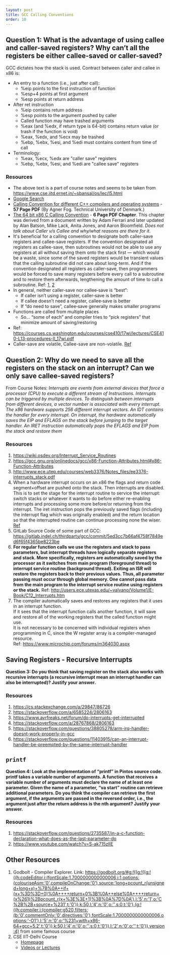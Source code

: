 ```yaml
---
layout: post
title: GCC Calling Conventions
order: 10
---
```


## Question 1: What is the advantage of using callee and caller-saved registers? Why can’t all the registers be either callee-saved or caller-saved?

GCC dictates how the stack is used. Contract between caller and callee in x86 is:

* An entry to a function (i.e., just after call):
	* %eip points to the first instruction of function
	* %esp+4 points at first argument
	* %esp points at return address
* After ret instruction
	* %eip contains return address
	* %esp points to the argument pushed by caller
	* Called function may have trashed arguments
	* %eax (and %edx, if return type is 64-bit) contains return value (or trash if the function is void)
	* %eax, %edx, and %ecx may be trashed
	* %ebp, %ebx, %esi, and %edi must contains content from time of call
* Terminology:
	* %eax, %ecx, %edx are "caller save" registers
	* %ebp, %ebx, %esi, and %edi are "callee save" registers

### Resources
* The above text is a part of course notes and seems to be taken from <https://www.cse.iitd.ernet.in/~sbansal/os/lec/l5.html>
* [Google Search](https://www.google.com/search?ei=tjc-XMqVF47orQGM6pTADw&q=gcc+x86+calling+conventions+caller+callee&oq=gcc+x86+calling+conventions+caller+callee&gs_l=psy-ab.3..33i160l2.20198.22958..23160...0.0..0.192.2314.0j14......0....1..gws-wiz.......0i71j0i22i30j33i21.EFjvvT4uodk)
* [Calling Convention for different C++ compilers and operating systems](https://www.agner.org/optimize/calling_conventions.pdf) - **57 Page PDF** (By Agner Fog. Technical University of Denmark.)
* [The 64 bit x86 C Calling Convention](https://aaronbloomfield.github.io/pdr/book/x86-64bit-ccc-chapter.pdf) - **6 Page PDF Chapter**. This chapter was derived from a document written by Adam Ferrari and later updated by Alan Batson, Mike Lack,
Anita Jones, and Aaron Bloomfield. *Does not talk about Caller v/s Callee and why/what reasons are there for it*.
* It's beneficial for a calling convention to designate both caller-save registers and callee-save registers. If the convention designated all registers as callee-save, then subroutines would not be able to use any registers at all without saving them onto the stack first — which would be a waste, since some of the saved registers would be transient values that the calling subroutine did not care about long-term. And if the convention designated all registers as caller-save, then programmers would be forced to save many registers before every call to a subroutine and to restore them afterwards, lengthening the amount of time to call a subroutine. Ref: [1](https://web.archive.org/web/20111222233853/http://ozark.hendrix.edu:80/~burch/cs/230/cso/ch13-sub/index.html), [2](https://zhongshugu.wordpress.com/2011/02/23/caller-save-registers-and-callee-save-registers/)
* In general, neither caller‐save nor callee‐save is “best”:
	* If caller isn’t using a register, caller‐save is better
	* If callee doesn’t need a register, callee‐save is better
	* If “do need to save”, callee‐save generally makes smaller programs
* Functions are called from multiple places
	* So… “some of each” and compiler tries to “pick registers” that minimize amount of saving/restoring
* Ref: <https://courses.cs.washington.edu/courses/cse410/17wi/lectures/CSE410-L13-procedures-II_17wi.pdf>
* Caller-save are volatile, Callee-save are non-volatile. [Ref](https://stackoverflow.com/a/16265609/2806163)

## Question 2: Why do we need to save all the registers on the stack on an interrupt? Can we only save callee-saved registers?

From Course Notes: *Interrupts are events from external devices that force a processor (CPU) to execute a different stream of Instructions. Interrupts can be triggered by multiple devices. To distinguish between interrupts from different devices, a vector number is associated with every interrupt. The x86 hardware supports 256 different interrupt vectors. An IDT contains the handler for every interrupt. On interrupt, the hardware automatically saves the EIP and EFLAGS on the stack before jumping to the target handler. An IRET instruction automatically pops the EFLAGS and EIP from the stack and restore them*

### Resources
1. <https://wiki.osdev.org/Interrupt_Service_Routines>
2. <https://gcc.gnu.org/onlinedocs/gcc/x86-Function-Attributes.html#x86-Function-Attributes>
3. <http://www.ece.utep.edu/courses/web3376/Notes_files/ee3376-interrupts_stack.pdf>
4. When a hardware interrupt occurs on an x86 the flags and return code segment+offset are pushed onto the stack. Then interrupts are disabled. This is to set the stage for the interrupt routine to service the interrupt: switch stacks or whatever it wants to do before either re-enabling interrupts and processing some more before/or returning from the interrupt. The iret instruction pops the previously saved flags (including the interrupt flag which was originally enabled) and the return location so that the interrupted routine can continue processing none the wiser. [Ref](https://stackoverflow.com/a/5278502/2806163)
5. GitLab Source Code of some part of GCC: <https://gitlab.indel.ch/thirdparty/gcc/commit/5ed3cc7b66af4758f7849ed6f65f4365be8223be>
6. **For regular function calls we use the registers and stack to pass parameters, but interrupt threads have logically separate registers and stack. More specifically, registers are automatically saved by the processor as it switches from main program (foreground thread) to interrupt service routine (background thread). Exiting an ISR will restore the registers back to their previous values. Thus, all parameter passing must occur through global memory. One cannot pass data from the main program to the interrupt service routine using registers or the stack.** Ref: <http://users.ece.utexas.edu/~valvano/Volume1/E-Book/C12_Interrupts.htm>
7. The compiler automatically saves and restores any registers that it uses in an interrupt function.<br />
If it sees that the interrupt function calls another function, it will save and restore all of the working registers that the called function might use. <br />
It is not necessary to be concerned with individual registers when programming in C, since the W register array is a compiler-managed resource. <br />
Ref: <https://www.microchip.com/forums/m364030.aspx>

## Saving Registers - Recursive Interrupts
**Question 3: Do you think that saving register on the stack also works with recursive
interrupts (a recursive interrupt mean an interrupt handler can also be
interrupted)? Justify your answer.**

### Resources
1. <https://cs.stackexchange.com/a/29847/86726>
2. <https://stackoverflow.com/a/6585224/2806163>
3. <https://www.avrfreaks.net/forum/do-interrupts-get-interrupted>
4. <https://stackoverflow.com/a/28767868/2806163>
5. <https://stackoverflow.com/questions/38805278/arm-irq-handler-doesnt-work-properly-in-gcc>
6. <https://stackoverflow.com/questions/11403915/can-an-interrupt-handler-be-preempted-by-the-same-interrupt-handler>

## `printf`

**Question 4: Look at the implementation of “printf” in Pintos source code. printf takes a variable number of arguments. A function that receives a variable number of arguments must declare the name of at least one parameter. Given the name of a parameter, “va start” routine can retrieve additional parameters. Do you think the compiler can retrieve the first argument, if the arguments are passed in the reversed order, i.e., the argument just after the return address is the nth argument? Justify your answer.**

### Resources
1. <https://stackoverflow.com/questions/2735587/in-a-c-function-declaration-what-does-as-the-last-parameter-do>
2. <https://www.youtube.com/watch?v=S-ak715zIIE>

## Other Resources
1. Godbolt - Compiler Explorer. Link: <https://godbolt.org/#g:!((g:!((g:!((h:codeEditor,i:(fontScale:1.7000000000000006,j:1,options:(colouriseAsm:'0',compileOnChange:'0'),source:'long+pcount_r(unsigned+long+x)+%7B%0A++if+(x+%3D%3D+0)%0A++++return+0%3B%0A++else%0A++++return+(x%261)%2Bpcount_r(x+%3E%3E+1)%3B%0A%7D%0A'),l:'5',n:'1',o:'C%2B%2B+source+%231',t:'0')),k:50,l:'4',n:'0',o:'',s:0,t:'0'),(g:!((h:compiler,i:(compiler:g520,filters:(b:'0',commentOnly:'0',directives:'0'),fontScale:1.7000000000000006,options:'-O1'),l:'5',n:'0',o:'%231+with+x86-64+gcc+5.2',t:'0')),k:50,l:'4',n:'0',o:'',s:0,t:'0')),l:'2',n:'0',o:'',t:'0')),version:4)> from some famous course
2. CSE IIT-Delhi Course
	* [Homepage](https://www.cse.iitd.ernet.in/~sbansal/os/)
	* [Videos or Lectures](http://www.cse.iitd.ac.in/os-lectures)